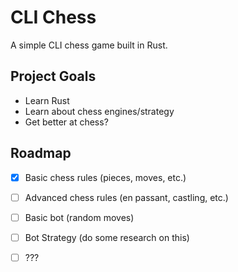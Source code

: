 # CLI Chess
A simple CLI chess game built in Rust.

## Project Goals
- Learn Rust
- Learn about chess engines/strategy
- Get better at chess?

## Roadmap
- [x] Basic chess rules (pieces, moves, etc.)
- [ ] Advanced chess rules (en passant, castling, etc.)
- [ ] Basic bot (random moves)
- [ ] Bot Strategy (do some research on this)
- [ ] ???











